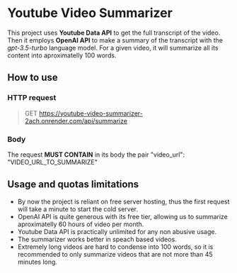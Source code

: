 # Youtube Video Summarizer

This project uses **Youtube Data API** to get the full transcript of the video. Then it employs **OpenAI API** to make a summary of the transcript with the *gpt-3.5-turbo* language model. For a given video, it will summarize all its content into aproximatelly 100 words.

## How to use

### HTTP request
> GET <span>https://youtube-video-summarizer-2ach.onrender.com/api/summarize</span>

### Body
The request **MUST CONTAIN** in its body the pair "video_url": "VIDEO_URL_TO_SUMMARIZE"

## Usage and quotas limitations
<ul>
    <li>By now the project is reliant on free server hosting, thus the first request will take a minute to start the cold server.</li>
    <li>OpenAI API is quite generous with its free tier, allowing us to summarize aproximatelly 60 hours of video per month.</li>
    <li>Youtube Data API is practically unlimited for any non abusive usage.</li>
    <li>The summarizer works better in speach based videos.</li>
    <li>Extremely long videos are hard to condense into 100 words, so it is recommended to only summarize videos that are not more than 45 minutes long.</li>
</ul>

